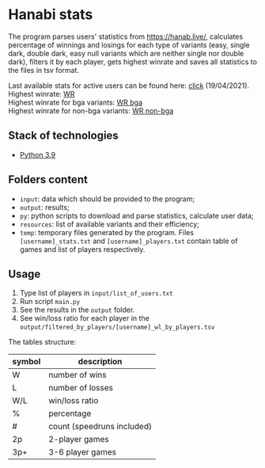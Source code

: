 # Hanabi stats

The program parses users' statistics from https://hanab.live/, calculates percentage of winnings and losings for each type of variants (easy, single dark, double dark, easy null variants which are neither single nor double dark), filters it by each player, gets highest winrate and saves all statistics to the files in tsv format.

Last available stats for active users can be found here: [click](https://github.com/Aigul9/hanabi-stats/blob/master/output/up_to_date_stats.tsv) (19/04/2021).<br/>
Highest winrate: [WR](https://github.com/Aigul9/hanabi-stats/blob/master/output/highest_wr_all.tsv)<br/>
Highest winrate for bga variants: [WR bga](https://github.com/Aigul9/hanabi-stats/blob/master/output/highest_wr_bga.tsv)<br/>
Highest winrate for non-bga variants: [WR non-bga](https://github.com/Aigul9/hanabi-stats/blob/master/output/highest_wr_not_bga.tsv)

## Stack of technologies
- [Python 3.9](https://www.python.org/)

## Folders content
- ```input```: data which should be provided to the program;
- ```output```: results;
- ```py```: python scripts to download and parse statistics, calculate user data;
- ```resources```: list of available variants and their efficiency;
- ```temp```: temporary files generated by the program. Files ```[username]_stats.txt``` and ```[username]_players.txt``` contain table of games and list of players respectively.

## Usage
1. Type list of players in ```input/list_of_users.txt```
2. Run script ```main.py```
3. See the results in the ```output``` folder.
4. See win/loss ratio for each player in the ```output/filtered_by_players/[username]_wl_by_players.tsv```

The tables structure:

symbol | description
-|-
W | number of wins
L | number of losses
W/L | win/loss ratio
% | percentage
\# | count (speedruns included)
2p | 2-player games
3p+ | 3-6 player games
